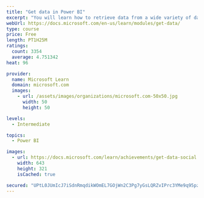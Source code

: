 ```yaml
---
title: "Get data in Power BI"
excerpt: "You will learn how to retrieve data from a wide variety of data sources, including Microsoft Excel, relational databases, and NoSQL data stores. You will also learn how to improve performance while retrieving data."
webUrl: https://docs.microsoft.com/en-us/learn/modules/get-data/
type: course
price: Free
length: PT1H25M
ratings:
  count: 3354
  average: 4.751342
heat: 96

provider:
  name: Microsoft Learn
  domain: microsoft.com
  images:
    - url: /assets/images/organizations/microsoft.com-50x50.jpg
      width: 50
      height: 50

levels:
  - Intermediate

topics:
  - Power BI

images:
  - url: https://docs.microsoft.com/learn/achievements/get-data-social.png
    width: 643
    height: 321
    isCached: true

secured: "UPtL0JUmIcJ7iSdnRmqdikWOmEL7GOjWn2C3Pg7yGsLQRZvIPrc3YMe9q95pzQS346S20bfV6Pt75lDd4oVwenzJ9Cbw2xGzrLiUN7QtLdgGqgm3zcyeB058g4xRK6ZBclewl19dX4IDspQPajbrUETa7VeNNdgr6Pi6Gm+fROqDjts+YtJEb/ryDrfi14/xoVYvM909UQtTqsDokSHZeKFytjH0FRUEp9nby9OXkUDHrpLbbWgE13nWAhqviAoJtFe5cdXJa/+OWK9H1rEve8YG7ccWsDBUU8KNeOAdWkg8XYLbgIreryRL30aoEVGwSci6kC+h23L4nKUgkkOqB55jt/5X6TfYGyEMjkRmcIhrSkyY0zE3M4ANBZiylO9v/EK7HBdWY4Fp/Gw/3JnEuM0zAvHpsBQzxKlMpgSss5I=;d4dQqcEOgSQUWamlVdL3NQ=="
---
```


